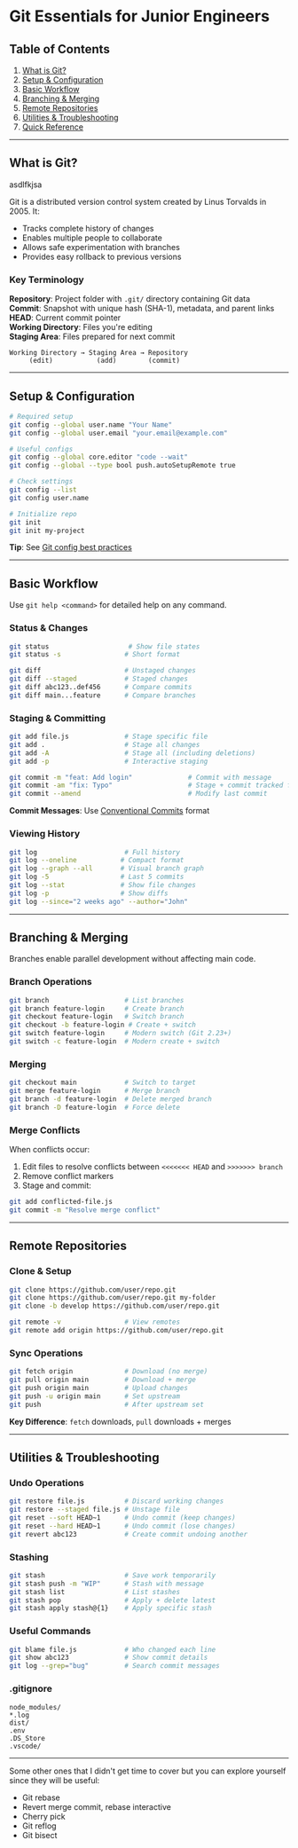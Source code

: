 # Git Essentials for Junior Engineers

## Table of Contents

1. [What is Git?](#what-is-git)
2. [Setup & Configuration](#setup--configuration)
3. [Basic Workflow](#basic-workflow)
4. [Branching & Merging](#branching--merging)
5. [Remote Repositories](#remote-repositories)
6. [Utilities & Troubleshooting](#utilities--troubleshooting)
7. [Quick Reference](#quick-reference)

---

## What is Git?
asdlfkjsa

Git is a distributed version control system created by Linus Torvalds in 2005. It:

- Tracks complete history of changes
- Enables multiple people to collaborate
- Allows safe experimentation with branches
- Provides easy rollback to previous versions

### Key Terminology

**Repository**: Project folder with `.git/` directory containing Git data  
**Commit**: Snapshot with unique hash (SHA-1), metadata, and parent links  
**HEAD**: Current commit pointer  
**Working Directory**: Files you're editing  
**Staging Area**: Files prepared for next commit

```
Working Directory → Staging Area → Repository
     (edit)           (add)        (commit)
```

---

## Setup & Configuration

```bash
# Required setup
git config --global user.name "Your Name"
git config --global user.email "your.email@example.com"

# Useful configs
git config --global core.editor "code --wait"
git config --global --type bool push.autoSetupRemote true

# Check settings
git config --list
git config user.name

# Initialize repo
git init
git init my-project
```

**Tip**: See [Git config best practices](https://blog.gitbutler.com/how-git-core-devs-configure-git/)

---

## Basic Workflow

Use `git help <command>` for detailed help on any command.

### Status & Changes

```bash
git status                    # Show file states
git status -s                # Short format

git diff                     # Unstaged changes
git diff --staged            # Staged changes
git diff abc123..def456      # Compare commits
git diff main...feature      # Compare branches
```

### Staging & Committing

```bash
git add file.js              # Stage specific file
git add .                    # Stage all changes
git add -A                   # Stage all (including deletions)
git add -p                   # Interactive staging

git commit -m "feat: Add login"              # Commit with message
git commit -am "fix: Typo"                   # Stage + commit tracked files
git commit --amend                           # Modify last commit
```

**Commit Messages**: Use [Conventional Commits](https://www.conventionalcommits.org/) format

### Viewing History

```bash
git log                      # Full history
git log --oneline           # Compact format
git log --graph --all       # Visual branch graph
git log -5                  # Last 5 commits
git log --stat              # Show file changes
git log -p                  # Show diffs
git log --since="2 weeks ago" --author="John"
```

---

## Branching & Merging

Branches enable parallel development without affecting main code.

### Branch Operations

```bash
git branch                   # List branches
git branch feature-login     # Create branch
git checkout feature-login   # Switch branch
git checkout -b feature-login # Create + switch
git switch feature-login     # Modern switch (Git 2.23+)
git switch -c feature-login  # Modern create + switch
```

### Merging

```bash
git checkout main            # Switch to target
git merge feature-login      # Merge branch
git branch -d feature-login  # Delete merged branch
git branch -D feature-login  # Force delete
```

### Merge Conflicts

When conflicts occur:

1. Edit files to resolve conflicts between `<<<<<<< HEAD` and `>>>>>>> branch`
2. Remove conflict markers
3. Stage and commit:

```bash
git add conflicted-file.js
git commit -m "Resolve merge conflict"
```

---

## Remote Repositories

### Clone & Setup

```bash
git clone https://github.com/user/repo.git
git clone https://github.com/user/repo.git my-folder
git clone -b develop https://github.com/user/repo.git

git remote -v                # View remotes
git remote add origin https://github.com/user/repo.git
```

### Sync Operations

```bash
git fetch origin             # Download (no merge)
git pull origin main         # Download + merge
git push origin main         # Upload changes
git push -u origin main      # Set upstream
git push                     # After upstream set
```

**Key Difference**: `fetch` downloads, `pull` downloads + merges

---

## Utilities & Troubleshooting

### Undo Operations

```bash
git restore file.js          # Discard working changes
git restore --staged file.js # Unstage file
git reset --soft HEAD~1      # Undo commit (keep changes)
git reset --hard HEAD~1      # Undo commit (lose changes)
git revert abc123            # Create commit undoing another
```

### Stashing

```bash
git stash                    # Save work temporarily
git stash push -m "WIP"      # Stash with message
git stash list               # List stashes
git stash pop                # Apply + delete latest
git stash apply stash@{1}    # Apply specific stash
```

### Useful Commands

```bash
git blame file.js            # Who changed each line
git show abc123              # Show commit details
git log --grep="bug"         # Search commit messages
```

### .gitignore

```gitignore
node_modules/
*.log
dist/
.env
.DS_Store
.vscode/
```

---

Some other ones that I didn't get time to cover but you can explore yourself since they will be useful:

- Git rebase
- Revert merge commit, rebase interactive
- Cherry pick
- Git reflog
- Git bisect


